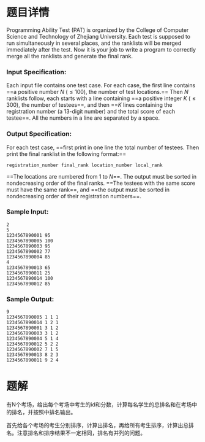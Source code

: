 # 题目详情
Programming Ability Test (PAT) is organized by the College of Computer Science and Technology of Zhejiang University. Each test is supposed to run simultaneously in several places, and the ranklists will be merged immediately after the test. Now it is your job to write a program to correctly merge all the ranklists and generate the final rank.

### Input Specification:

Each input file contains one test case. For each case, the first line contains ==a positive number $N$ ($≤100$), the number of test locations.== Then $N$ ranklists follow, each starts with a line containing ==a positive integer $K$ ($\le 300$), the number of testees==, and then ==$K$ lines containing the registration number (a 13-digit number) and the total score of each testee==. All the numbers in a line are separated by a space.

### Output Specification:

For each test case, ==first print in one line the total number of testees. Then print the final ranklist in the following format:==

    registration_number final_rank location_number local_rank

==The locations are numbered from 1 to $N$==. The output must be sorted in nondecreasing order of the final ranks. ==The testees with the same score must have the same rank==, and ==the output must be sorted in nondecreasing order of their registration numbers==.

### Sample Input:

    2
    5
    1234567890001 95
    1234567890005 100
    1234567890003 95
    1234567890002 77
    1234567890004 85
    4
    1234567890013 65
    1234567890011 25
    1234567890014 100
    1234567890012 85


### Sample Output:

    9
    1234567890005 1 1 1
    1234567890014 1 2 1
    1234567890001 3 1 2
    1234567890003 3 1 2
    1234567890004 5 1 4
    1234567890012 5 2 2
    1234567890002 7 1 5
    1234567890013 8 2 3
    1234567890011 9 2 4
# 题解

有N个考场，给出每个考场中考生的id和分数，计算每名学生的总排名和在考场中的排名，并按照中排名输出。

首先给各个考场的考生分别排序，计算出排名，再给所有考生排序，计算出总排名。注意排名和排序结果不一定相同，排名有并列的问题。